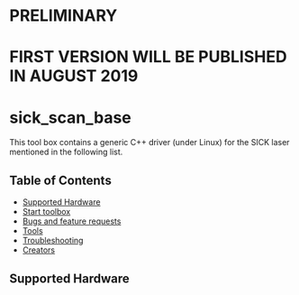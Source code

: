 # PRELIMINARY
# FIRST VERSION WILL BE PUBLISHED IN AUGUST 2019
# sick_scan_base

This tool box contains a generic C++ driver (under Linux) for the SICK laser mentioned in the following list.

## Table of Contents

- [Supported Hardware](#supported-hardware)
- [Start toolbox](#start-node)
- [Bugs and feature requests](#bugs-and-feature-requests)
- [Tools](#tools)
- [Troubleshooting](#troubleshooting)
- [Creators](#creators)

## Supported Hardware
<todo>
